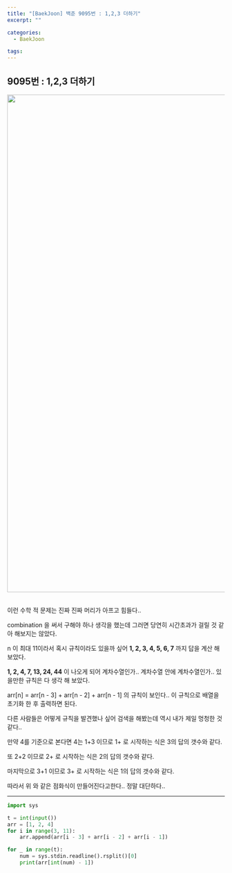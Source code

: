 ```yaml
---
title: "[BaekJoon] 백준 9095번 : 1,2,3 더하기"
excerpt: ""

categories:
  - BaekJoon

tags:
---
```


## 9095번 : 1,2,3 더하기

<center><img width="1150" alt="123" src="https://user-images.githubusercontent.com/54533309/94034913-7df54280-fdfd-11ea-856e-00eeede76a4a.png">
</center>


<br>

이런 수학 적 문제는 진짜 진짜 머리가 아프고 힘들다..

combination 을 써서 구해야 하나 생각을 했는데 그러면 당연히 시간초과가 걸릴 것 같아 해보지는 않았다.

n 이 최대 11이라서 혹시 규칙이라도 있을까 싶어 **1, 2, 3, 4, 5, 6, 7** 까지 답을 계산 해 보았다.

**1, 2, 4, 7, 13, 24, 44** 이 나오게 되어 계차수열인가.. 계차수열 안에 계차수열인가.. 있을만한 규칙은 다 생각 해 보았다.

arr[n] = arr[n - 3] + arr[n - 2] + arr[n - 1] 의 규칙이 보인다.. 이 규칙으로 배열을 초기화 한 후 출력하면 된다.

다른 사람들은 어떻게 규칙을 발견했나 싶어 검색을 해봤는데 역시 내가 제일 멍청한 것 같다..

만약 4를 기준으로 본다면 4는 1+3 이므로 1+ 로 시작하는 식은 3의 답의 갯수와 같다.

또 2+2 이므로 2+ 로 시작하는 식은 2의 답의 갯수와 같다.

마지막으로 3+1 이므로 3+ 로 시작하는 식은 1의 답의 갯수와 같다.

따라서 위 와 같은 점화식이 만들어진다고한다.. 정말 대단하다..

---

```python
import sys

t = int(input())
arr = [1, 2, 4]
for i in range(3, 11):
	arr.append(arr[i - 3] + arr[i - 2] + arr[i - 1])

for _ in range(t):
	num = sys.stdin.readline().rsplit()[0]
	print(arr[int(num) - 1])
```

<br>

